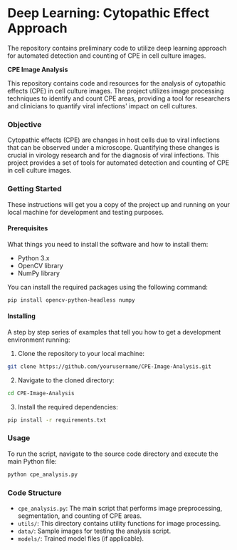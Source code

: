 # Deep Learning: Cytopathic Effect Approach
The repository contains preliminary code to utilize deep learning approach for automated detection and counting of CPE in cell culture images.

**CPE Image Analysis**

This repository contains code and resources for the analysis of cytopathic effects (CPE) in cell culture images. The project utilizes image processing techniques to identify and count CPE areas, providing a tool for researchers and clinicians to quantify viral infections' impact on cell cultures.

### Objective

Cytopathic effects (CPE) are changes in host cells due to viral infections that can be observed under a microscope. Quantifying these changes is crucial in virology research and for the diagnosis of viral infections. This project provides a set of tools for automated detection and counting of CPE in cell culture images.

### Getting Started

These instructions will get you a copy of the project up and running on your local machine for development and testing purposes.

#### Prerequisites

What things you need to install the software and how to install them:

- Python 3.x
- OpenCV library
- NumPy library

You can install the required packages using the following command:

```bash
pip install opencv-python-headless numpy
```

#### Installing

A step by step series of examples that tell you how to get a development environment running:

1. Clone the repository to your local machine:

```bash
git clone https://github.com/yourusername/CPE-Image-Analysis.git
```

2. Navigate to the cloned directory:

```bash
cd CPE-Image-Analysis
```

3. Install the required dependencies:

```bash
pip install -r requirements.txt
```

### Usage

To run the script, navigate to the source code directory and execute the main Python file:

```bash
python cpe_analysis.py
```

### Code Structure

- `cpe_analysis.py`: The main script that performs image preprocessing, segmentation, and counting of CPE areas.
- `utils/`: This directory contains utility functions for image processing.
- `data/`: Sample images for testing the analysis script.
- `models/`: Trained model files (if applicable).
